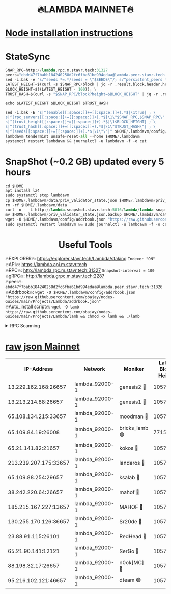 <h1 align="center"> 🔥LAMBDA MAINNET🔥</h1>


[Node installation instructions](https://github.com/obajay/nodes-Guides/tree/main/Projects/Lambda)
=


# StateSync
```python
SNAP_RPC=http://lambda.rpc.m.stavr.tech:31327
peers="ebdd47f7babb184240258d2fc6fba61bd994edaa@lambda.peer.stavr.tech:31326" 
sed -i.bak -e "s/^seeds *=.*/seeds = \"$SEEDS\"/; s/^persistent_peers *=.*/persistent_peers = \"$PEERS\"/" $HOME/.lambdavm/config/config.toml
LATEST_HEIGHT=$(curl -s $SNAP_RPC/block | jq -r .result.block.header.height); \
BLOCK_HEIGHT=$((LATEST_HEIGHT - 100)); \
TRUST_HASH=$(curl -s "$SNAP_RPC/block?height=$BLOCK_HEIGHT" | jq -r .result.block_id.hash)

echo $LATEST_HEIGHT $BLOCK_HEIGHT $TRUST_HASH

sed -i.bak -E "s|^(enable[[:space:]]+=[[:space:]]+).*$|\1true| ; \
s|^(rpc_servers[[:space:]]+=[[:space:]]+).*$|\1\"$SNAP_RPC,$SNAP_RPC\"| ; \
s|^(trust_height[[:space:]]+=[[:space:]]+).*$|\1$BLOCK_HEIGHT| ; \
s|^(trust_hash[[:space:]]+=[[:space:]]+).*$|\1\"$TRUST_HASH\"| ; \
s|^(seeds[[:space:]]+=[[:space:]]+).*$|\1\"\"|" $HOME/.lambdavm/config/config.toml
lambdavm tendermint unsafe-reset-all --home $HOME/.lambdavm
systemctl restart lambdavm && journalctl -u lambdavm -f -o cat

```
# SnapShot (~0.2 GB) updated every 5 hours
```python
cd $HOME
apt install lz4
sudo systemctl stop lambdavm
cp $HOME/.lambdavm/data/priv_validator_state.json $HOME/.lambdavm/priv_validator_state.json.backup
rm -rf $HOME/.lambdavm/data
curl -o - -L http://lambda.snapshot.stavr.tech:5016/lambda/lambda-snap.tar.lz4 | lz4 -c -d - | tar -x -C $HOME/.lambdavm --strip-components 2
mv $HOME/.lambdavm/priv_validator_state.json.backup $HOME/.lambdavm/data/priv_validator_state.json
wget -O $HOME/.lambdavm/config/addrbook.json "https://raw.githubusercontent.com/obajay/nodes-Guides/main/Projects/Lambda/addrbook.json"
sudo systemctl restart lambdavm && sudo journalctl -u lambdavm -f -o cat
```
 <h1 align="center"> Useful Tools</h1>

🔥EXPLORER🔥:      https://explorer.stavr.tech/Lambda/staking	        `Indexer "ON"` \
🔥API🔥: 			 		 https://lambda.api.m.stavr.tech \
🔥RPC🔥:           http://lambda.rpc.m.stavr.tech:31327	              `Snapshot-interval = 100` \
🔥gRPC🔥:          http://lambda.grpc.m.stavr.tech:2287 \
🔥peer🔥:					 `ebdd47f7babb184240258d2fc6fba61bd994edaa@lambda.peer.stavr.tech:31326` \
🔥Addrbook🔥:    ```wget -O $HOME/.lambdavm/config/addrbook.json "https://raw.githubusercontent.com/obajay/nodes-Guides/main/Projects/Lambda/addrbook.json"``` \
🔥Auto_install script🔥: ```wget -O lamb https://raw.githubusercontent.com/obajay/nodes-Guides/main/Projects/Lambda/lamb && chmod +x lamb && ./lamb```


<details>
<summary>RPC Scanning</summary>

<h2 align="center"> We scan nodes in real time every 4 hours. And we provide the final result of RPC endpoints.
We cannot influence the operation of these nodes in any way. </h2>


```python
If Voting Power is higher than 0 --> then the Node is a validator of the network and may be subject to attack and be a potential threat to the chain.
```
```python
We marked such validators with a red symbol
```

</details>

[raw json Mainnet](https://rpc-check.lambm.stavr.tech/lambm/rpc-lambm-result.json)
=


<table><tr><th>IP-Address</th><th>Network</th><th>Moniker</th><th>Latest Block Height</th><th>Earliest Block Height</th><th>Catching Up</th><th>Tx Index</th><th>Voting Power</th><th>Scan Time</th></tr><tr><td>13.229.162.168:26657</td><td>lambda_92000-1</td><td>genesis2 🔴</td><td>10571047</td><td>1</td><td>False</td><td>on</td><td>16646650</td><td>2023-12-16T06:46:28.144164565UTC</td></tr><tr><td>13.213.214.88:26657</td><td>lambda_92000-1</td><td>genesis1 🔴</td><td>10571048</td><td>1</td><td>False</td><td>on</td><td>107835</td><td>2023-12-16T06:46:32.361167745UTC</td></tr><tr><td>65.108.134.215:33657</td><td>lambda_92000-1</td><td>moodman 🔴</td><td>10571050</td><td>632001</td><td>False</td><td>off</td><td>1070005</td><td>2023-12-16T06:46:37.560988187UTC</td></tr><tr><td>65.109.84.19:26008</td><td>lambda_92000-1</td><td>bricks_lamb 🟢</td><td>7715743</td><td>7581001</td><td>False</td><td>on</td><td>0</td><td>2023-12-16T06:46:44.153572087UTC</td></tr><tr><td>65.21.141.82:21657</td><td>lambda_92000-1</td><td>kokos 🔴</td><td>10571049</td><td>7716001</td><td>False</td><td>off</td><td>546765</td><td>2023-12-16T06:46:34.736239139UTC</td></tr><tr><td>213.239.207.175:33657</td><td>lambda_92000-1</td><td>landeros 🔴</td><td>10571045</td><td>8136001</td><td>False</td><td>off</td><td>936564</td><td>2023-12-16T06:46:22.357869977UTC</td></tr><tr><td>65.109.88.254:29657</td><td>lambda_92000-1</td><td>ksalab 🔴</td><td>10571050</td><td>8715001</td><td>False</td><td>on</td><td>502855</td><td>2023-12-16T06:46:38.296733461UTC</td></tr><tr><td>38.242.220.64:26657</td><td>lambda_92000-1</td><td>mahof 🔴</td><td>10571044</td><td>10131001</td><td>False</td><td>off</td><td>770350</td><td>2023-12-16T06:46:17.565409147UTC</td></tr><tr><td>185.215.167.227:13657</td><td>lambda_92000-1</td><td>MAHOF 🔴</td><td>10571048</td><td>10134001</td><td>False</td><td>on</td><td>2051510</td><td>2023-12-16T06:46:31.419613933UTC</td></tr><tr><td>130.255.170.126:36657</td><td>lambda_92000-1</td><td>Sr20de 🔴</td><td>10571045</td><td>10353001</td><td>False</td><td>off</td><td>671423</td><td>2023-12-16T06:46:22.888422992UTC</td></tr><tr><td>23.88.91.115:26101</td><td>lambda_92000-1</td><td>RedHead 🔴</td><td>10571045</td><td>10471045</td><td>False</td><td>off</td><td>553202</td><td>2023-12-16T06:46:23.134159712UTC</td></tr><tr><td>65.21.90.141:12121</td><td>lambda_92000-1</td><td>SerGo 🔴</td><td>10571050</td><td>10471050</td><td>False</td><td>off</td><td>10531644</td><td>2023-12-16T06:46:38.637084345UTC</td></tr><tr><td>88.198.32.17:26657</td><td>lambda_92000-1</td><td>n0ok[MC] 🔴</td><td>10571050</td><td>10471050</td><td>False</td><td>off</td><td>1578630</td><td>2023-12-16T06:46:43.755785675UTC</td></tr><tr><td>95.216.102.121:46657</td><td>lambda_92000-1</td><td>dteam 🟢</td><td>10571050</td><td>10560001</td><td>False</td><td>off</td><td>0</td><td>2023-12-16T06:46:37.939983407UTC</td></tr></table>
